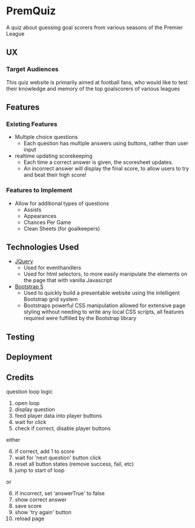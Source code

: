 PremQuiz
======
A quiz about guessing goal scorers from various seasons of the Premier League


## UX
### Target Audiences
This quiz website is primarily aimed at football fans, who would like to test their knowledge and memory of the top goalscorers of various leagues


## Features

### Existing Features
* Multiple choice questions
  * Each question has multiple answers using buttons, rather than user input
* realtime updating scorekeeping
  * Each time a correct answer is given, the scoresheet updates.
  * An incorrect answer will display the final score, to allow users to try and beat their high score!

### Features to Implement
* Allow for additional types of questions
  * Assists
  * Appearances
  * Chances Per Game
  * Clean Sheets (for goalkeepers)

## Technologies Used

* [JQuery](https://jquery.com/)
  * Used for eventhandlers
  * Used for html selectors, to more easily manipulate the elements on the page that with vanilla Javascript
* [Bootstrap 5](https://getbootstrap.com/)
  * Used to quickly build a presentable website using the intelligent Bootstrap grid system
  * Bootstraps powerful CSS manipulation allowed for extensive page styling without needing to write any local CSS scripts, all features required were fulfilled by the Bootstrap library


## Testing

## Deployment

## Credits

question loop logic
1. open loop
2. display question
3. feed player data into player buttons
4. wait for click
5. check if correct, disable player buttons

either

6. if correct, add 1 to score
7. wait for 'next question' button click
8. reset all button states (remove success, fail, etc)
9. jump to start of loop

or 

6. if incorrect, set 'answerTrue' to false
7. show correct answer
8. save score
9. show 'try again' button
10. reload page